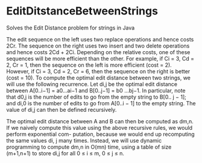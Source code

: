 # EditDitstanceBetweenStrings
Solves the Edit Distance problem for strings in Java


The edit sequence on the left uses two replace operations and hence costs 2Cr. The sequence on the right uses two insert and two delete operations and hence costs 2Cd + 2Ci. Depending on the relative costs, one of these sequences will be more efficient than the other. For example, if Ci = 3, Cd = 2, Cr = 1, then the sequence on the left is more efficient (cost = 2). However, if Ci = 3, Cd = 2, Cr = 6, then the sequence on the right is better (cost = 10).
To compute the optimal edit distance between two strings, we will use the following recurrence. Let di,j be the optimal edit distance between A[0..i−1] = a0...ai−1 and B[0..j−1] = b0 ...bj−1. In particular, note that d0,j is the number of edits to go from the empty string to B[0.. j − 1]; and di,0 is the number of edits to go from A[0..i − 1] to the empty string. The value of di,j can then be defined recursively.

The optimal edit distance between A and B can then be computed as dm,n. If we naively compute this value using the above recursive rules, we would perform exponential com- putation, because we would end up recomputing the same values di, j many times. Instead, we will use dynamic programming to compute dm,n in O(mn) time, using a table of size (m+1,n+1) to store di,j for all 0 ≤ i ≤ m, 0 ≤ j ≤ n.
